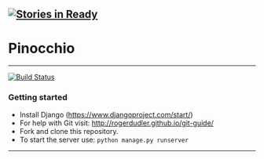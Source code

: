 [![Stories in Ready](https://badge.waffle.io/MatthiasHarvey/pinocchio.png?label=ready&title=Ready)](https://waffle.io/teampinocchio/pinocchio)
-------------
# Pinocchio
-------------
[![Build Status](https://travis-ci.org/teampinocchio/pinocchio.svg?branch=master)](https://travis-ci.org/teampinocchio/pinocchio)

### Getting started
- Install Django (https://www.djangoproject.com/start/)
- For help with Git visit: http://rogerdudler.github.io/git-guide/
- Fork and clone this repository.
- To start the server use: `python manage.py runserver`

-------------
